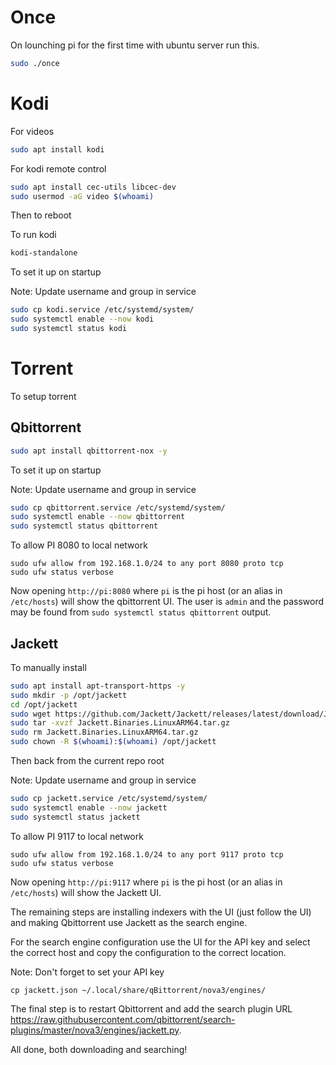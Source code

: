 # Once

On lounching pi for the first time with ubuntu server run this.

```bash
sudo ./once
```

# Kodi

For videos

```bash
sudo apt install kodi
```

For kodi remote control

```bash
sudo apt install cec-utils libcec-dev
sudo usermod -aG video $(whoami)
```

Then to reboot

To run kodi

```bash
kodi-standalone
```

To set it up on startup

Note: Update username and group in service

```bash
sudo cp kodi.service /etc/systemd/system/
sudo systemctl enable --now kodi
sudo systemctl status kodi
```

# Torrent

To setup torrent

## Qbittorrent

```bash
sudo apt install qbittorrent-nox -y
```

To set it up on startup

Note: Update username and group in service

```bash
sudo cp qbittorrent.service /etc/systemd/system/
sudo systemctl enable --now qbittorrent
sudo systemctl status qbittorrent
```

To allow PI 8080 to local network

```
sudo ufw allow from 192.168.1.0/24 to any port 8080 proto tcp
sudo ufw status verbose
```

Now opening `http://pi:8080` where `pi` is the pi host (or an alias in `/etc/hosts`) will show the qbittorrent UI. The user is `admin` and the password may be found from `sudo systemctl status qbittorrent` output.

## Jackett

To manually install

```bash
sudo apt install apt-transport-https -y
sudo mkdir -p /opt/jackett
cd /opt/jackett
sudo wget https://github.com/Jackett/Jackett/releases/latest/download/Jackett.Binaries.LinuxARM64.tar.gz
sudo tar -xvzf Jackett.Binaries.LinuxARM64.tar.gz
sudo rm Jackett.Binaries.LinuxARM64.tar.gz
sudo chown -R $(whoami):$(whoami) /opt/jackett
```

Then back from the current repo root

Note: Update username and group in service

```bash
sudo cp jackett.service /etc/systemd/system/
sudo systemctl enable --now jackett
sudo systemctl status jackett
```

To allow PI 9117 to local network

```
sudo ufw allow from 192.168.1.0/24 to any port 9117 proto tcp
sudo ufw status verbose
```

Now opening `http://pi:9117` where `pi` is the pi host (or an alias in `/etc/hosts`) will show the Jackett UI.

The remaining steps are installing indexers with the UI (just follow the UI) and making Qbittorrent use Jackett as the search engine.

For the search engine configuration use the UI for the API key and select the correct host and copy the configuration to the correct location.

Note: Don't forget to set your API key

```
cp jackett.json ~/.local/share/qBittorrent/nova3/engines/
```

The final step is to restart Qbittorrent and add the search plugin URL https://raw.githubusercontent.com/qbittorrent/search-plugins/master/nova3/engines/jackett.py.

All done, both downloading and searching!
